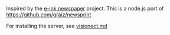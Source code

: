 
Inspired by the [e-ink newspaper](https://www.gregraiz.com/i-made-an-eink-newspaper/) project.
This is a node.js port of https://github.com/graiz/newsprint

For installing the server, see [visionect.md](visionect.md)
